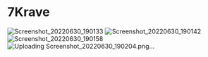 # 7Krave

![Screenshot_20220630_190133](https://user-images.githubusercontent.com/55505500/176735775-23b6e5c8-be0f-432e-98cc-f88c0fa25456.png)
![Screenshot_20220630_190142](https://user-images.githubusercontent.com/55505500/176735784-55612c04-2ff2-4fd4-9ce1-1f17cc9321d4.png)
![Screenshot_20220630_190158](https://user-images.githubusercontent.com/55505500/176735791-c6fbdfc8-dbc6-4d11-b720-b64ee9d1e6d6.png)
![Uploading Screenshot_20220630_190204.png…]()
